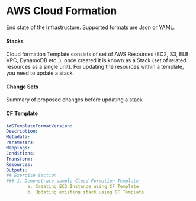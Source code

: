 # AWS Cloud Formation
End state of the Infrastructure. Supported formats are Json or YAML.
#### Stacks
Cloud formation Template consists of set of AWS Resources (EC2, S3, ELB, VPC, DynamoDB etc..), once created it is known as a Stack (set of related resources as a single unit). For updating the resources within a template, you need to update a stack.
#### Change Sets
Summary of proposed changes before updating a stack 
#### CF Template
```yaml
AWSTemplateFormatVersion:
Description:
Metadata:
Parameters:
Mappings:
Conditions:
Transform:
Resources:
Outputs:
## Exercise Section 
### 1. Demonstrate sample Cloud Formation Template
		a. Creating EC2 Instance using CF Template
		b. Updating existing stack using CF Template
	

